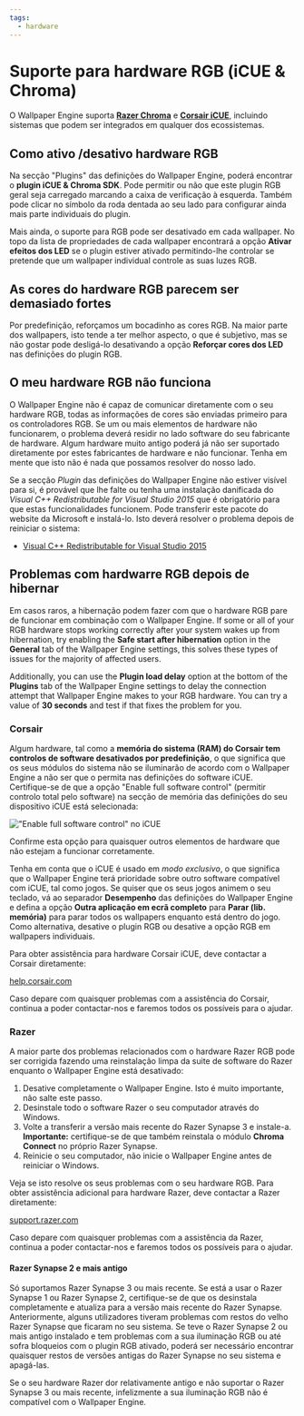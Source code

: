 ```yaml
---
tags:
  - hardware
---
```


# Suporte para hardware RGB (iCUE & Chroma)

O Wallpaper Engine suporta [**Razer Chroma**](https://www.razer.com/chroma) e [**Corsair iCUE**](https://www.corsair.com/icue), incluindo sistemas que podem ser integrados em qualquer dos ecossistemas.

## Como ativo /desativo hardware RGB

Na secção "Plugins" das definições do Wallpaper Engine, poderá encontrar o **plugin iCUE & Chroma SDK**. Pode permitir ou não que este plugin RGB geral seja carregado marcando a caixa de verificação à esquerda. Também pode clicar no símbolo da roda dentada ao seu lado para configurar ainda mais parte individuais do plugin.

Mais ainda, o suporte para RGB pode ser desativado em cada wallpaper. No topo da lista de propriedades de cada wallpaper encontrará a opção **Ativar efeitos dos LED** se o plugin estiver ativado permitindo-lhe controlar se pretende que um wallpaper individual controle as suas luzes RGB.

## As cores do hardware RGB parecem ser demasiado fortes

Por predefinição, reforçamos um bocadinho as cores RGB. Na maior parte dos wallpapers, isto tende a ter melhor aspecto, o que é subjetivo, mas se não gostar pode desligá-lo desativando a opção **Reforçar cores dos LED** nas definições do plugin RGB.

## O meu hardware RGB não funciona

O Wallpaper Engine não é capaz de comunicar diretamente com o seu hardware RGB, todas as informações de cores são enviadas primeiro para os controladores RGB. Se um ou mais elementos de hardware não funcionarem, o problema deverá residir no lado software do seu fabricante de hardware. Algum hardware muito antigo poderá já não ser suportado diretamente por estes fabricantes de hardware e não funcionar. Tenha em mente que isto não é nada que possamos resolver do nosso lado.

Se a secção *Plugin* das definições do Wallpaper Engine não estiver visível para si, é provável que lhe falte ou tenha uma instalação danificada do *Visual C++ Redistributable for Visual Studio 2015* que é obrigatório para que estas funcionalidades funcionem. Pode transferir este pacote do website da Microsoft e instalá-lo. Isto deverá resolver o problema depois de reiniciar o sistema:

* [Visual C++ Redistributable for Visual Studio 2015](https://www.microsoft.com/download/details.aspx?id=48145)

## Problemas com hardwarre RGB depois de hibernar

Em casos raros, a hibernação podem fazer com que o hardware RGB pare de funcionar em combinação com o Wallpaper Engine. If some or all of your RGB hardware stops working correctly after your system wakes up from hibernation, try enabling the **Safe start after hibernation** option in the **General** tab of the Wallpaper Engine settings, this solves these types of issues for the majority of affected users.

Additionally, you can use the **Plugin load delay** option at the bottom of the **Plugins** tab of the Wallpaper Engine settings to delay the connection attempt that Wallpaper Engine makes to your RGB hardware. You can try a value of **30 seconds** and test if that fixes the problem for you.

### Corsair

Algum hardware, tal como a **memória do sistema (RAM) do Corsair tem controlos de software desativados por predefinição**, o que significa que os seus módulos do sistema não se iluminarão de acordo com o Wallpaper Engine a não ser que o permita nas definições do software iCUE. Certifique-se de que a opção "Enable full software control" (permitir controlo total pelo software) na secção de memória das definições do seu dispositivo iCUE está selecionada:

!["Enable full software control" no iCUE](./icue.png)

Confirme esta opção para quaisquer outros elementos de hardware que não estejam a funcionar corretamente.

Tenha em conta que o iCUE é usado em *modo exclusivo*, o que significa que o Wallpaper Engine terá prioridade sobre outro software compatível com iCUE, tal como jogos. Se quiser que os seus jogos animem o seu teclado, vá ao separador **Desempenho** das definições do Wallpaper Engine e defina a opção **Outra aplicação em ecrã completo** para **Parar (lib. memória)** para parar todos os wallpapers enquanto está dentro do jogo. Como alternativa, desative o plugin RGB ou desative a opção RGB em wallpapers individuais.

Para obter assistência para hardware Corsair iCUE, deve contactar a Corsair diretamente:

[help.corsair.com](https://help.corsair.com/)

Caso depare com quaisquer problemas com a assistência do Corsair, continua a poder contactar-nos e faremos todos os possíveis para o ajudar.

### Razer

A maior parte dos problemas relacionados com o hardware Razer RGB pode ser corrigida fazendo uma reinstalação limpa da suite de software do Razer enquanto o Wallpaper Engine está desativado:

1. Desative completamente o Wallpaper Engine. Isto é muito importante, não salte este passo.
2. Desinstale todo o software Razer o seu computador através do Windows.
3. Volte a transferir a versão mais recente do Razer Synapse 3 e instale-a. **Importante:** certifique-se de que também reinstala o módulo **Chroma Connect** no próprio Razer Synapse.
4. Reinicie o seu computador, não inicie o Wallpaper Engine antes de reiniciar o Windows.

Veja se isto resolve os seus problemas com o seu hardware RGB. Para obter assistência adicional para hardware Razer, deve contactar a Razer diretamente:

[support.razer.com](https://support.razer.com/)

Caso depare com quaisquer problemas com a assistência da Razer, continua a poder contactar-nos e faremos todos os possíveis para o ajudar.

#### Razer Synapse 2 e mais antigo

Só suportamos Razer Synapse 3 ou mais recente. Se está a usar o Razer Synapse 1 ou Razer Synapse 2, certifique-se de que os desinstala completamente e atualiza para a versão mais recente do Razer Synapse. Anteriormente, alguns utilizadores tiveram problemas com restos do velho Razer Synapse que ficaram no seu sistema. Se teve o Razer Synapse 2 ou mais antigo instalado e tem problemas com a sua iluminação RGB ou até sofra bloqueios com o plugin RGB ativado, poderá ser necessário encontrar quaisquer restos de versões antigas do Razer Synapse no seu sistema e apagá-las.

Se o seu hardware Razer dor relativamente antigo e não suportar o Razer Synapse 3 ou mais recente, infelizmente a sua iluminação RGB não é compatível com o Wallpaper Engine.
